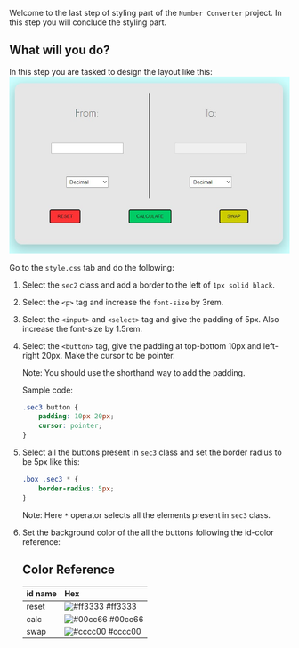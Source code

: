 Welcome to the last step of styling part of the `Number Converter` project. In this step you will conclude the styling part.

## What will you do?

In this step you are tasked to design the layout like this:
![App Screenshot](https://raw.githubusercontent.com/ritwickrajmakhal/ScreenShots-for-number-system-using-js/master/sc3.jpg)

Go to the `style.css` tab and do the following:

1. Select the `sec2` class and add a border to the left of `1px solid black`.

2. Select the `<p>` tag and increase the `font-size` by 3rem.

3. Select the `<input>` and `<select>` tag and give the padding of 5px. Also increase the font-size by 1.5rem.

4. Select the `<button>` tag, give the padding at top-bottom 10px and left-right 20px. Make the cursor to be pointer.

	Note: You should use the shorthand way to add the padding.

	Sample code:
	```css
	.sec3 button {
		padding: 10px 20px;
		cursor: pointer;
	}
	```
5. Select all the buttons present in `sec3` class and set the border radius to be 5px like this:
	```css
	.box .sec3 * {
		border-radius: 5px;
	}
	```
	Note: Here `*` operator selects all the elements present in `sec3` class.

6. Set the background color of the all the buttons following the id-color reference:
	## Color Reference

	| id name             | Hex                                                                |
	| ----------------- | ------------------------------------------------------------------ |
	| reset | ![#ff3333](https://via.placeholder.com/10/ff3333?text=+) #ff3333 |
	| calc | ![#00cc66](https://via.placeholder.com/10/00cc66?text=+) #00cc66 |
	| swap | ![#cccc00](https://via.placeholder.com/10/cccc00?text=+) #cccc00 |

